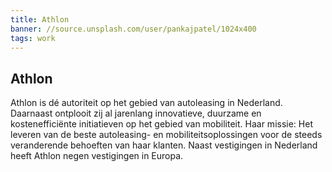 ```yaml
---
title: Athlon
banner: //source.unsplash.com/user/pankajpatel/1024x400
tags: work
---
```

## Athlon

Athlon is dé autoriteit op het gebied van autoleasing in Nederland. Daarnaast ontplooit zij al jarenlang innovatieve, duurzame en kostenefficiënte initiatieven op het gebied van mobiliteit. Haar missie: Het leveren van de beste autoleasing- en mobiliteitsoplossingen voor de steeds veranderende behoeften van haar klanten. Naast vestigingen in Nederland heeft Athlon negen vestigingen in Europa.